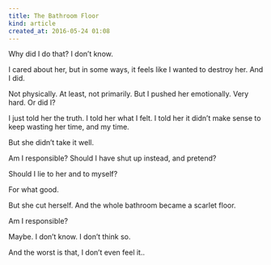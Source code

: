 ```yaml
---
title: The Bathroom Floor
kind: article
created_at: 2016-05-24 01:08
---
```


Why did I do that? I don’t know. 

I cared about her, but in some ways, it feels like I wanted to destroy her. And I did.

Not physically. At least, not primarily. But I pushed her emotionally. Very hard. Or did I?

I just told her the truth. I told her what I felt. I told her it didn’t make sense to keep wasting her time, and my time.

But she didn’t take it well.

Am I responsible? Should I have shut up instead, and pretend?

Should I lie to her and to myself?

For what good.

But she cut herself. And the whole bathroom became a scarlet floor.

Am I responsible?

Maybe. I don’t know. I don’t think so.

And the worst is that, I don’t even feel it..